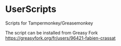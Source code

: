 # UserScripts
Scripts for Tampermonkey/Greasemonkey

The script can be installed from Greasy Fork https://greasyfork.org/fr/users/96421-fabien-crassat
